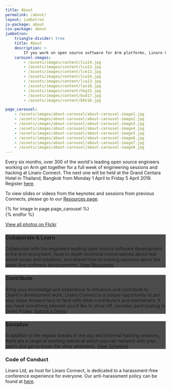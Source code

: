 ```yaml
---
title: About
permalink: /about/
layout: jumbotron
js-package: about
css-package: about
jumbotron:
    triangle-divider: true
    title: About
    description: >
        If you work on open source software for Arm platforms, Linaro Connect is the place to be to understand the latest developments and work directly with the most active engineers and maintainers in the ecosystem.
    carousel-images:
        - /assets/images/content/lcu14.jpg
        - /assets/images/content/lcu13.jpg
        - /assets/images/content/lce13.jpg
        - /assets/images/content/lca14.jpg
        - /assets/images/content/lca13.jpg
        - /assets/images/content/las16.jpg
        - /assets/images/content/hkg15.jpg
        - /assets/images/content/bud17.jpg
        - /assets/images/content/bkk16.jpg

page_carousel:
    - /assets/images/about-carousel/about-carousel-image1.jpg
    - /assets/images/about-carousel/about-carousel-image2.jpg
    - /assets/images/about-carousel/about-carousel-image3.jpg
    - /assets/images/about-carousel/about-carousel-image4.jpg
    - /assets/images/about-carousel/about-carousel-image5.jpg
    - /assets/images/about-carousel/about-carousel-image6.jpg
    - /assets/images/about-carousel/about-carousel-image7.jpg
    - /assets/images/about-carousel/about-carousel-image8.jpg
---
```

<div class="row content p-t-40 p-b-40 text-center" id="content-container">
    <div class="container">
        <div class="col-xs-12">
        <p>
            Every six months, over 300 of the world's leading open source engineers working on Arm get together for a full week of engineering sessions and hacking at Linaro Connect. The next one will be held at the Grand Centara Hotel in Thailand, Bangkok from Monday 1 April to Friday 5 April 2019. Register <a href="/register/">here</a>.
        </p>
        <p>
            To view slides or videos from the keynotes and sessions from previous Connects, please go to our
            <a href="/resources/">Resources page</a>.
        </p>
        </div>
    </div>
</div>
<div class="row content p-t-40 p-b-40 shadowed-row" id="image-row">
    <div class="owl-carousel owl-theme">
        {% for image in page.page_carousel %}
            <div class="activity-block item">
                <a href="#" data-featherlight="{{image}}">
                    <img src="data:image/gif;base64,R0lGODlhAQABAAAAACH5BAEKAAEALAAAAAABAAEAAAICTAEAOw=="
                        data-src="{{image}}" class="owl-lazy img-responsive" alt="About Carousel Image {{forloop.index}}" />
                </a>
            </div>
        {% endfor %}
    </div>
    <p class="text-center">
        <a href="https://www.flickr.com/photos/linaroorg/albums" class="btn btn-primary">View all photos on Flickr</a>
    </p>
</div>
<div class="row content p-t-40 p-b-40" id="about-block-row">
    <div class="container">
        <div class="col-md-4">
            <div class="about-block text-center" style="background: linear-gradient(
            rgba(0, 0, 0, 0.7), 
            rgba(0, 0, 0, 0.7)
            ), url(/assets/images/content/collaborate-and-learn.jpg);  background-size: cover;">
                <h3>Collaborate & Learn</h3>
                <p>
                    Collaborate with the engineers leading open source software development in the Arm ecosystem, have in-depth technical conversations about real world issues and solutions, and attend how-to training sessions about the latest Arm software developments.
                    <a href="/schedule/" class="btn btn-primary center-block m-t-20">View Resources</a>
                </p>
            </div>
        </div>
        <div class="col-md-4">
            <div class="about-block text-center" style="background: linear-gradient(
            rgba(0, 0, 0, 0.7), 
            rgba(0, 0, 0, 0.7)
            ), url(/assets/images/content/contribute.jpg);  background-size: cover;">
                <h3>Contribute</h3>
                <p>
                    Bring your knowledge and experience to influence and contribute to Linaro's development work. Linaro Connect is a unique opportunity to put your ideas forward face to face with other contributors and maintainers. If you have something relevant you'd like to show off, consider participating in Demo Friday.
                    <a href="/demo-friday/" class="btn btn-primary center-block m-t-20">Submit a Demo</a>
                </p>
            </div>
        </div>
        <div class="col-md-4">
            <div class="about-block text-center" style="background: linear-gradient(
            rgba(0, 0, 0, 0.7), 
            rgba(0, 0, 0, 0.7)
            ), url(/assets/images/content/socialize.jpg);  background-size: cover;">
                <h3>Socialize</h3>
                <p>
                In addition to the regular breaks in the day and informal hacking sessions, there are a range of evening events at which you can network with your peers and get to know the other attendees.
                <a href="/schedule/" class="btn btn-primary center-block m-t-20">View Schedule</a>
                </p>
            </div>
        </div>
    </div>  
</div>

<div class="row content p-t-40 p-b-40 text-center" id="code-of-conduct">
    <div class="container">
        <div class="col-xs-12 text-center">
            <h3>Code of Conduct</h3>
            <p>
            Linaro Ltd, as host for Linaro Connect, is dedicated to a harassment-free conference experience for everyone. Our anti-harassment policy can be found at <a href="/code-of-conduct/">here</a>.
            </p>
        </div>
    </div>
</div>
